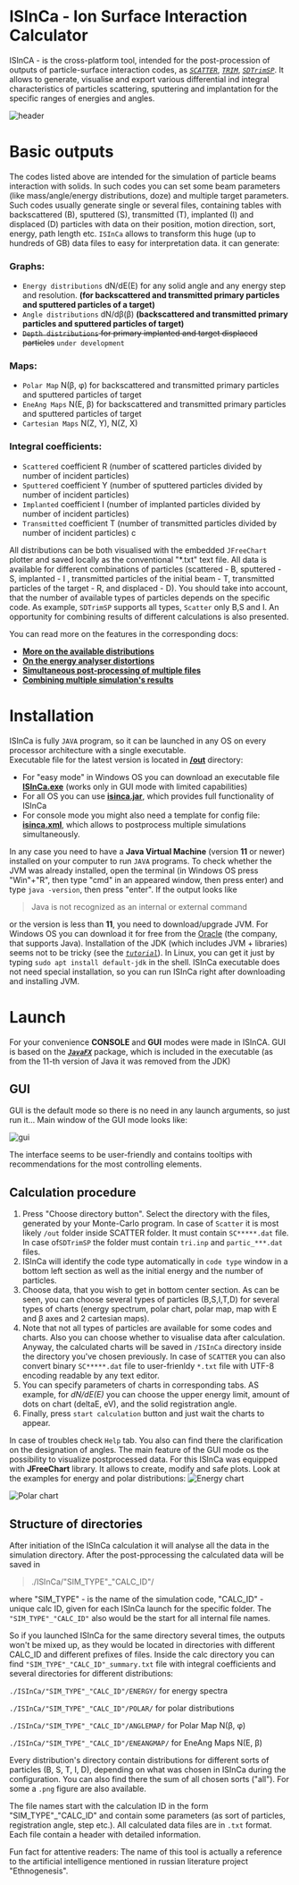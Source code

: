 # ISInCa - Ion Surface Interaction Calculator

ISInCA - is the cross-platform tool, intended for the post-procession of outputs of particle-surface interaction codes, as
*[`SCATTER`](https://www.sciencedirect.com/science/article/pii/S0042207X00001366)*,
*[`TRIM`](http://www.srim.org/)*, 
*[`SDTrimSP`](https://pure.mpg.de/rest/items/item_3026474_2/component/file_3026477/content)*. 
It allows to generate, visualise and export various differential ind integral characteristics of particles scattering,
sputtering and implantation for the specific ranges of energies and angles.

![header](https://github.com/mauveferret/ISInCa/blob/master/docs/pics/header.png?raw=true)
 
# Basic outputs

 The codes listed above are intended for the simulation of  particle beams interaction with solids. 
 In such codes you can set some beam parameters (like mass/angle/energy distributions, doze) and 
 multiple target parameters. Such codes usually generate single or several files, containing tables 
 with backscattered (B), sputtered (S), transmitted (T), implanted (I) and displaced (D) particles with 
 data on their position, motion direction, sort, energy, path length etc. `ISInCa` allows to transform 
 this huge (up to hundreds of GB) data files to easy for interpretation data. it can generate:

### **Graphs:**
 - `Energy distributions` dN/dE(E) for any solid angle and any energy step and resolution. 
**(for backscattered and transmitted primary particles and sputtered particles of a target)**
 - `Angle distributions` dN/dβ(β) **(backscattered and transmitted primary particles and sputtered particles of target)**
 - ~~`Depth distributions` for primary implanted and target displaced particles~~ `under development`
 
### **Maps:**
 - `Polar Map` N(β, φ) for backscattered and transmitted primary particles and sputtered particles of target
 - `EneAng Maps` N(E, β) for backscattered and transmitted primary particles and sputtered particles of target
 - `Cartesian Maps` N(Z, Y), N(Z, X)

### **Integral coefficients:**
   - `Scattered` coefficient R (number of scattered particles divided by number of incident particles)
   - `Sputtered` coefficient Y (number of sputtered particles divided by number of incident particles)
   - `Implanted` coefficient I (number of implanted particles divided by number of incident particles)
   - `Transmitted` coefficient T (number of transmitted particles divided by number of incident particles)
c

All distributions can be both visualised with the embedded `JFreeChart` plotter and saved locally as 
the conventional "*.txt" text file. All data is available for different combinations of particles (scattered - B, sputtered - S, implanted - I ,
transmitted particles of the initial beam - T, transmitted particles of the target - R,  and displaced - D). 
You should take into account, that the number of available types of particles
depends on the specific code. As example, `SDTrimSP` supports all types, `Scatter` only B,S and I.
An opportunity for combining results of different calculations is also presented.

You can read more on the features in the corresponding docs:

 - **[More on the available distributions](https://github.com/mauveferret/ISInCa/tree/master/docs/distributions.md)**
 -  **[On the energy analyser distortions](https://github.com/mauveferret/ISInCa/tree/master/docs/energy_spectra_distortions.md)**
 -  **[Simultaneous post-processing of multiple files](https://github.com/mauveferret/ISInCa/tree/master/docs/console_mode.md)**
 -  **[Combining multiple simulation's results](https://github.com/mauveferret/ISInCa/tree/master/docs/simulations_combination.md)**

# Installation
ISInCa is fully `JAVA`  program, so it can be launched in any OS on every processor architecture with a single executable.  
Executable file for the latest version is located in **[/out](https://github.com/mauveferret/ISInCa/tree/master/out)** directory:
- For "easy mode" in Windows OS you can download an executable file **[ISInCa.exe](https://github.com/mauveferret/ISInCa/blob/master/out/ISInCa.exe)** (works only in GUI mode  with limited capabilities)
- For all OS you can use **[isinca.jar](https://github.com/mauveferret/ISInCa/blob/master/out/ISInCa.jar)**, which provides full functionality of ISInCa
- For console mode you might also need a template for config file: **[isinca.xml](https://github.com/mauveferret/ISInCa/blob/master/out/isinca.xml)**, which allows to postprocess multiple simulations simultaneously.

In any case you need to have a **Java Virtual Machine** (version **11** or newer) installed on your computer to run `JAVA` programs.
To check whether the JVM was already installed, open the terminal (in Windows OS press "Win"+"R", then type "cmd" in an appeared window, then press enter) and type `java -version`, then press "enter". If the output looks like 
> Java is not recognized as an internal or external command

or the version is less than **11**, you need to download/upgrade JVM. For Windows OS you can  download it for free  from the [Oracle](https://www.oracle.com/java/technologies/javase-jdk11-downloads.html) (the company, that supports Java). 
Installation of the JDK (which includes JVM + libraries) seems not to be tricky (see the *[`tutorial`](https://docs.oracle.com/javase/9/install/installation-jdk-and-jre-microsoft-windows-platforms.htm#JSJIG-GUID-2B9D2A17-176B-4BC8-AE2D-FD884161C958)*). 
In Linux, you can get it just by typing `sudo apt install default-jdk` in the shell. 
ISInCa executable does not need special installation, so you can run ISInCa right after downloading and installing JVM.

# Launch

For your convenience **CONSOLE** and **GUI** modes were made in ISInCA. GUI is based on the ***[`JavaFX`](https://openjfx.io/)*** package, which is included in the executable (as from the 11-th version of Java it was removed from the JDK)

## GUI

GUI is the default mode so there is no need in any launch arguments, so just run it... Main window of the GUI mode looks like:

![gui](https://github.com/mauveferret/ISInCa/blob/master/docs/pics/gui_main.png?raw=true)

The interface seems to be user-friendly and contains tooltips with recommendations for the most controlling elements.

## Calculation procedure

1. Press "Choose directory button". Select the directory with the files, generated by your Monte-Carlo program. In case of `Scatter` it is most likely `/out`  folder inside SCATTER folder. It must contain 
`SC*****.dat` file. In case of`SDTrimSP` the folder must contain `tri.inp` and `partic_***.dat` files. 
2. ISInCa  will identify the code type automatically in `code type` window in a bottom left section as well as the initial energy and the number of particles.
3. Choose data, that you wish to get in bottom center section. As can be seen, you can choose several types of particles (B,S,I,T,D) 
for several types of charts (energy spectrum, polar chart, polar map,  map with E and β axes and 2 cartesian maps).
4. Note that not all types of particles are available for some codes and charts. Also you can choose whether to visualise data after calculation. Anyway, the calculated charts will be saved in `/ISInCa` directory inside the directory you've chosen previously. In case of `SCATTER` you can also convert binary `SC*****.dat` file to user-frienldy `*.txt` file with UTF-8 encoding readable by any text editor.
5. You can specify parameters of charts in corresponding tabs. AS example, for *dN/dE(E)* you can choose the upper energy limit, amount of dots on chart (deltaE, eV), and the solid registration angle.
6. Finally, press `start calculation` button and just wait  the charts to appear.

In case of troubles check `Help` tab. You also can find there the clarification on the designation of angles.
The main feature of the GUI mode os the possibility to visualize postprocessed data. 
For this ISInCa was equipped with **JFreeChart** library. 
It allows to create, modify and safe plots. Look at the examples for energy and polar distributions:
![Energy chart](https://github.com/mauveferret/ISInCa/blob/master/docs/pics/energy_spectrum3.png?raw=true)

![Polar chart](https://github.com/mauveferret/ISInCa/blob/master/docs/pics/polar_spectrum.png?raw=true)


## Structure of directories

After initiation of the ISInCa calculation it will analyse all the data in the simulation directory.
After the post-pprocessing the calculated data will be saved in 

>./ISInCa/"SIM_TYPE"_"CALC_ID"/

where "SIM_TYPE" - is the name of the simulation code, "CALC_ID" - unique calc ID, given for each ISInCa launch
for the specific folder. The `"SIM_TYPE"_"CALC_ID"` also would be the start for all internal file names.

So if you launched ISInCa for the same directory several times, the outputs won't be mixed up, as they would
be located in directories with different CALC_ID and different prefixes of files.
Inside the calc directory you can find `"SIM_TYPE"_"CALC_ID"_summary.txt` file with  integral coefficients
and several directories for different distributions:

`./ISInCa/"SIM_TYPE"_"CALC_ID"/ENERGY/` for energy spectra

`./ISInCa/"SIM_TYPE"_"CALC_ID"/POLAR/` for polar distributions

`./ISInCa/"SIM_TYPE"_"CALC_ID"/ANGLEMAP/` for Polar Map N(β, φ)

`./ISInCa/"SIM_TYPE"_"CALC_ID"/ENEANGMAP/` for EneAng Maps N(E, β)

Every distribution's directory contain distributions for different sorts of particles (B, S, T, I, D),
depending on what was chosen in ISInCa during the configuration.
You can also find there the sum of all chosen sorts ("all"). For some a `.png` figure are also available.

The file names start with the calculation ID in the form "SIM_TYPE"_"CALC_ID" and contain
some parameters (as sort of particles, registration angle, step etc.).
All calculated data files are in `.txt` format. Each file contain a header with detailed information.

Fun fact for attentive readers: The name of this tool is actually a reference to the artificial 
intelligence mentioned in russian literature project "Ethnogenesis".
